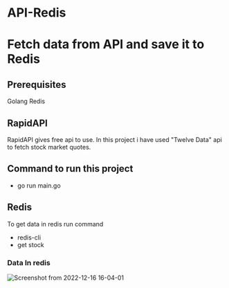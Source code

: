 # API-Redis

# Fetch data from API and save it to Redis

## Prerequisites
 Golang
 Redis


## RapidAPI 
RapidAPI gives free api to use.
In this project i have used "Twelve Data" api to fetch stock market quotes.

## Command to run this project 
- go run main.go




## Redis
To get data in redis run command
- redis-cli
- get stock


### Data In redis
![Screenshot from 2022-12-16 16-04-01](https://user-images.githubusercontent.com/76749854/208079772-78e7784e-4bfc-47db-880e-bd6957b93c6a.png)
